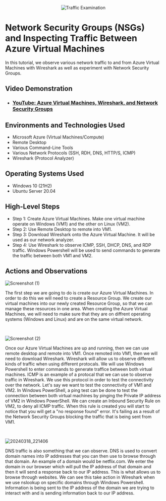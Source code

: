 <p align="center">
<img src="https://i.imgur.com/Ua7udoS.png" alt="Traffic Examination"/>
</p>

<h1>Network Security Groups (NSGs) and Inspecting Traffic Between Azure Virtual Machines</h1>
In this tutorial, we observe various network traffic to and from Azure Virtual Machines with Wireshark as well as experiment with Network Security Groups. <br />


<h2>Video Demonstration</h2>

- ### [YouTube: Azure Virtual Machines, Wireshark, and Network Security Groups](https://www.youtube.com)

<h2>Environments and Technologies Used</h2>

- Microsoft Azure (Virtual Machines/Compute)
- Remote Desktop
- Various Command-Line Tools
- Various Network Protocols (SSH, RDH, DNS, HTTP/S, ICMP)
- Wireshark (Protocol Analyzer)

<h2>Operating Systems Used </h2>

- Windows 10 (21H2)
- Ubuntu Server 20.04

<h2>High-Level Steps</h2>

- Step 1: Create Azure Virtual Machines. Make one virtual machine operate on Windows (VM1) and the other on Linux (VM2).
- Step 2: Use Remote Desktop to remote into VM1.
- Step 3: Download Wireshark onto the Azure Virtual Machine. It will be used as our network analyzer.
- Step 4: Use Wireshark to observe ICMP, SSH, DHCP, DNS, and RDP traffic. Windows Powershell will be used to send commands to generate the traffic between both VM1 and VM2.

<h2>Actions and Observations</h2>

![Screenshot (1)](https://github.com/tylermartin12368/azure-network-protocols/assets/161632103/10c93696-e899-4565-ba16-5792bb2b718a)
</p>
<p>
The first step we are going to do is create our Azure Virtual Machines. In order to do this we will need to create a Resource Group. We create our virtual machines into our newly created Resource Group, so that we can manage these resources in one area. When creating the Azure Virtual Machines, we will need to make sure that they are on diffrent operating systems (Windows and Linux) and are on the same virtual network. 
</p>
<br />

![Screenshot (2)](https://github.com/tylermartin12368/azure-network-protocols/assets/161632103/2ace5ab2-14bc-4945-adc5-5c71edf13f4f)
</p>
<p>
Once our Azure Virtual Machines are up and running, then we can use remote desktop and remote into VM1. Once remoted into VM1, then we will need to download Wireshark. Wireshark will allow us to observe different kinds of traffic when using different protocals. We will use Windows Powershell to enter commands to generate traffice between both virtual machines. ICMP is an example of a protocal that we can use to observe traffic in Wireshark. We use this protocol in order to test the connectivity over the network. Let's say we want to test the connectivity of VM1 and VM2. In Windows PowerShell, a ping test can be done to test the connection between both virtual machines by pinging the Private IP address of VM2 in Windows PowerShell. We can create an Inbound Security Rule on VM2, to deny all ICMP traffic. When this rule is created you will start to notice that you will get a "no response found" error. It's failing as a result of the Network Security Groups blocking the traffic that is being sent from VM1.    
</p>
<br />

![20240318_221406](https://github.com/tylermartin12368/azure-network-protocols/assets/161632103/faaed625-b8d7-4489-811f-c4aa3ed97408)
</p>
<p>
DNS traffic is also something that we can observe. DNS is used to convert domain names into IP addresses that you can then use to browse through that domain. An example of a domain would be netflix.com. We enter the domain in our browser which will pull the IP address of that domain and then it will send a response back to our IP address. This is what allows us to browse through websites. We can see this take action in Wireshark when we use nslookup on specific domains through Windows Powershell. Information is being sent to the IP address of the domain we are trying to interact with and is sending information back to our IP address.  
</p>
<br />
